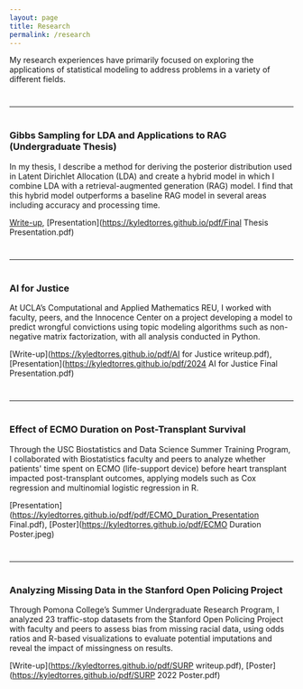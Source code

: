 ```yaml
---
layout: page
title: Research
permalink: /research
---
```


My research experiences have primarily focused on exploring the applications of statistical modeling to address problems in a variety of different fields.

<hr style="margin:40px 0;">

### Gibbs Sampling for LDA and Applications to RAG (Undergraduate Thesis)

In my thesis, I describe a method for deriving the posterior distribution used in Latent Dirichlet Allocation (LDA) and create a hybrid model in which I combine LDA with a retrieval-augmented generation (RAG) model. I find that this hybrid model outperforms a baseline RAG model in several areas including accuracy and processing time.

[Write-up](https://kyledtorres.github.io/pdf/Thesis.pdf), [Presentation](https://kyledtorres.github.io/pdf/Final Thesis Presentation.pdf)

<hr style="margin:40px 0;">

### AI for Justice

At UCLA’s Computational and Applied Mathematics REU, I worked with faculty, peers, and the Innocence Center on a project developing a model to predict wrongful convictions using topic modeling algorithms such as non-negative matrix factorization, with all analysis conducted in Python.

[Write-up](https://kyledtorres.github.io/pdf/AI for Justice writeup.pdf), [Presentation](https://kyledtorres.github.io/pdf/2024 AI for Justice Final Presentation.pdf)

<hr style="margin:40px 0;">

### Effect of ECMO Duration on Post-Transplant Survival

Through the USC Biostatistics and Data Science Summer Training Program, I collaborated with Biostatistics faculty and peers to analyze whether patients' time spent on ECMO (life-support device) before heart transplant impacted post-transplant outcomes, applying models such as Cox regression and multinomial logistic regression in R.

[Presentation](https://kyledtorres.github.io/pdf/pdf/ECMO_Duration_Presentation Final.pdf), [Poster](https://kyledtorres.github.io/pdf/ECMO Duration Poster.jpeg)

<hr style="margin:40px 0;">

### Analyzing Missing Data in the Stanford Open Policing Project

Through Pomona College’s Summer Undergraduate Research Program, I analyzed 23 traffic-stop datasets from the Stanford Open Policing Project with faculty and peers to assess bias from missing racial data, using odds ratios and R-based visualizations to evaluate potential imputations and reveal the impact of missingness on results.

[Write-up](https://kyledtorres.github.io/pdf/SURP writeup.pdf), [Poster](https://kyledtorres.github.io/pdf/SURP 2022 Poster.pdf)
